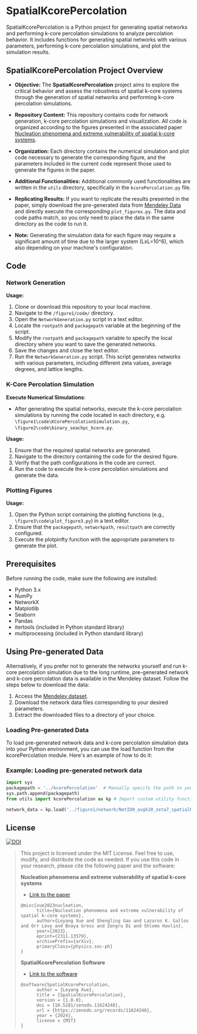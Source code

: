 # SpatialKcorePercolation
SpatialKcorePercolation is a Python project for generating spatial networks and performing k-core percolation simulations to analyze percolation behavior. It includes functions for generating spatial networks with various parameters, performing k-core percolation simulations, and plot the simulation results.

## SpatialKcorePercolation Project Overview
- **Objective:** The **SpatialKcorePercolation** project aims to explore the critical behavior and assess the robustness of spatial k-core systems through the generation of spatial networks and performing k-core percolation simulations. 

- **Repository Content:** This repository contains code for network generation, k-core percolation simulations and visualization. All code is organized according to the figures presented in the associated paper
[Nucleation phenomena and extreme vulnerability of spatial k-core systems](https://doi.org/10.48550/arXiv.2311.13579). 

- **Organization:** Each directory contains the numerical simulation and plot code necessary to generate the corresponding figure, and the parameters included in the current code represent those used to generate the figures in the paper.

- **Additional Functionalities:** Additional commonly used functionalities are written in the `utils` directory, specifically in the `kcorePercolation.py` file.

- **Replicating Results:** If you want to replicate the results presented in the paper, simply download the pre-generated data from [Mendeley Data](https://data.mendeley.com/preview/jkvk97nfjc) and directly execute the corresponding `plot_figurex.py`. The data and code paths match, so you only need to place the data in the same directory as the code to run it.

- **Note:** Generating the simulation data for each figure may require a significant amount of time due to the larger system (LxL=10^6), which also depending on your machine's configuration. 

## Code
### Network Generation
**Usage:** 
1. Clone or download this repository to your local machine.
2. Navigate to the `/figure1/code/` directory.
3. Open the `NetworkGeneration.py` script in a text editor.
4. Locate the `rootpath` and `packagepath` variable at the beginning of the script.
5. Modify the `rootpath` and `packagepath` variable to specify the local directory where you want to save the generated networks.
6. Save the changes and close the text editor.
7. Run the `NetworkGeneration.py` script.
This script generates networks with various parameters, including different zeta values, average degrees, and lattice lengths. 

### K-Core Percolation Simulation
**Execute Numerical Simulations**:
- After generating the spatial networks, execute the k-core percolation simulations by running the code located in each directory, e.g. `\figure1\code\KCorePercolationSimulation.py`, `\figure2\code\binary_seachpc_kcore.py`. 

**Usage:**
1. Ensure that the required spatial networks are generated.
2. Navigate to the directory containing the code for the desired figure.
3. Verify that the path configurations in the code are correct.
4. Run the code to execute the k-core percolation simulations and generate the data.

### Plotting Figures
**Usage:**
1. Open the Python script containing the plotting functions (e.g., `\figure3\code\plot_figure3.py`) in a text editor.
2. Ensure that the `packagepath`, `networkpath`, `resultpath` are correctly configured.
3. Execute the plotpinfty function with the appropriate parameters to generate the plot.

## Prerequisites
Before running the code, make sure the following are installed:

- Python 3.x
- NumPy
- NetworkX
- Matplotlib
- Seaborn
- Pandas
- itertools (included in Python standard library)
- multiprocessing (included in Python standard library)

## Using Pre-generated Data
Alternatively, if you prefer not to generate the networks yourself and run k-core percolation simulation due to the long runtime, pre-generated network and k-core percolation data is available in the Mendeley dataset. 
Follow the steps below to download the data:
1. Access the [Mendeley dataset](https://data.mendeley.com/preview/jkvk97nfjc).
2. Download the network data files corresponding to your desired parameters.
3. Extract the downloaded files to a directory of your choice.

### Loading Pre-generated Data
To load pre-generated network data and k-core percolation simulation data into your Python environment, you can use the load function from the kcorePercolation module. 
Here's an example of how to do it:
### Example: Loading pre-generated network data
```python 
import sys
packagepath = '../kcorePercolation'  # Manually specify the path to your script
sys.path.append(packagepath)
from utils import kcorePercolation as kp # Import custom utility functions

network_data = kp.load('../figure1/network/NetID0_avgk10_zeta7_spatialNet.pkl')## Replace '../figure1/network/NetID0_avgk10_zeta7_spatialNet.pkl' with the actual path to the downloaded network data file.
```

## License

[![DOI](https://zenodo.org/badge/DOI/10.5281/zenodo.11624248.svg)](https://zenodo.org/records/11624248)

> This project is licensed under the MIT License. Feel free to use, modify, and distribute the code as needed.
> If you use this code in your research, please cite the following paper and the software:
> 
> **Nucleation phenomena and extreme vulnerability of spatial k-core systems**
> - [Link to the paper](https://doi.org/10.48550/arXiv.2311.13579)
> ```
> @misc{xue2023nucleation,
>       title={Nucleation phenomena and extreme vulnerability of spatial k-core systems}, 
>       author={Leyang Xue and Shengling Gao and Lazaros K. Gallos and Orr Levy and Bnaya Gross and Zengru Di and Shlomo Havlin},
>       year={2023},
>       eprint={2311.13579},
>       archivePrefix={arXiv},
>       primaryClass={physics.soc-ph}
> }
> ```
> 
> **SpatialKcorePercolation Software**
> - [Link to the software](https://zenodo.org/records/11624248)
> ```
> @software{SpatialKcorePercolation,
>       author = {Leyang Xue},
>       title = {SpatialKcorePercolation},
>       version = {1.0.0},
>       doi = {10.5281/zenodo.11624248},
>       url = {https://zenodo.org/records/11624248},
>       year = {2024},
>       license = {MIT}
> }
> ```



